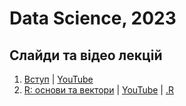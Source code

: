 # Data Science, 2023

## Слайди та відео лекцій

1. [Вступ](https://raw.githack.com/Aranaur/DS23/master/lecture/01.html) | [YouTube](https://www.youtube.com/watch?v=IFlOzb0AROA)
2. [R: основи та вектори](https://aranaur.github.io/r_econometrics/introR.html#introR) | [YouTube](https://www.youtube.com/watch?v=IijKE6k_4lg) | [.R](https://github.com/Aranaur/DS23/blob/main/01_intro/01.R)